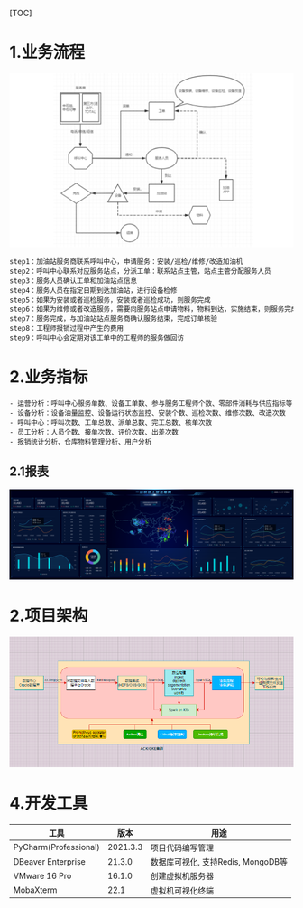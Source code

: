 [TOC]



# 1.业务流程

![image-20210819151836340](assets/image-20210819151836340.png)

```markdown
step1：加油站服务商联系呼叫中心，申请服务：安装/巡检/维修/改造加油机
step2：呼叫中心联系对应服务站点，分派工单：联系站点主管，站点主管分配服务人员
step3：服务人员确认工单和加油站点信息
step4：服务人员在指定日期到达加油站，进行设备检修
step5：如果为安装或者巡检服务，安装或者巡检成功，则服务完成
step6：如果为维修或者改造服务，需要向服务站点申请物料，物料到达，实施结束，则服务完成
step7：服务完成，与加油站站点服务商确认服务结束，完成订单核验
step8：工程师报销过程中产生的费用
step9：呼叫中心会定期对该工单中的工程师的服务做回访
```

# 2.业务指标

```
- 运营分析：呼叫中心服务单数、设备工单数、参与服务工程师个数、零部件消耗与供应指标等
- 设备分析：设备油量监控、设备运行状态监控、安装个数、巡检次数、维修次数、改造次数
- 呼叫中心：呼叫次数、工单总数、派单总数、完工总数、核单次数
- 员工分析：人员个数、接单次数、评价次数、出差次数
- 报销统计分析、仓库物料管理分析、用户分析
```

## 2.1报表

![image-20210819151917199](assets/image-20210819151917199.png)

# 2.项目架构

![Snipaste_2023-01-02_12-35-47](assets/Snipaste_2023-01-02_12-35-47.png)

# 4.开发工具

| 工具                  | 版本     | 用途                               |
| --------------------- | -------- | ---------------------------------- |
| PyCharm(Professional) | 2021.3.3 | 项目代码编写管理                   |
| DBeaver Enterprise    | 21.3.0   | 数据库可视化, 支持Redis, MongoDB等 |
| VMware 16 Pro         | 16.1.0   | 创建虚拟机服务器                   |
| MobaXterm             | 22.1     | 虚拟机可视化终端                   |